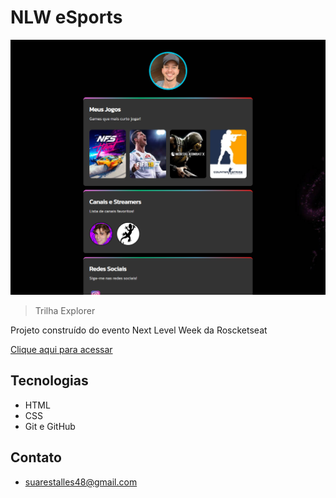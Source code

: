 # NLW eSports

![preview](./Github/Preview.png)

>Trilha Explorer

Projeto construído do evento Next Level Week da Roscketseat

[Clique aqui para acessar](https://suarestalles.github.io/Project-NLW-eSports/)

## Tecnologias
- HTML
- CSS
- Git e GitHub

## Contato
- suarestalles48@gmail.com